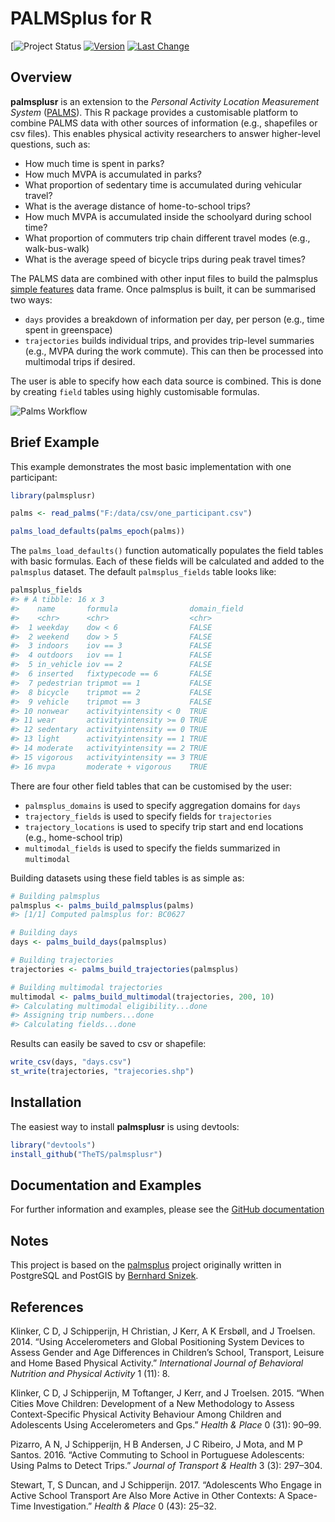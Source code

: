 
<!-- README.md is generated from README.Rmd. Please edit that file -->
PALMSplus for R
===============

<!--[![AppVeyor Build Status](https://ci.appveyor.com/api/projects/status/github/TheTS/palmsplusr?branch=master&svg=true)](https://ci.appveyor.com/project/TheTS/palmsplusr)-->
<!--[![Travis-CI Build Status](https://travis-ci.org/TheTS/palmsplusr.svg?branch=master)](https://travis-ci.org/TheTS/palmsplusr) -->
<!--[![codecov](https://codecov.io/gh/TheTS/actigraph.sleepr/branch/master/graph/badge.svg)](https://codecov.io/gh/TheTS/actigraph.sleepr)-->
[![![Project Status](http://www.repostatus.org/badges/latest/active.svg)](http://www.repostatus.org/#active) [![Version](https://img.shields.io/badge/Package%20version-0.1.0-green.svg)](commits/master) [![Last Change](https://img.shields.io/badge/Last%20change-2018--01--12-yellowgreen.svg)](/commits/master)

Overview
--------

**palmsplusr** is an extension to the *Personal Activity Location Measurement System* ([PALMS](https://ucsd-palms-project.wikispaces.com/)). This R package provides a customisable platform to combine PALMS data with other sources of information (e.g., shapefiles or csv files). This enables physical activity researchers to answer higher-level questions, such as:

-   How much time is spent in parks?
-   How much MVPA is accumulated in parks?
-   What proportion of sedentary time is accumulated during vehicular travel?
-   What is the average distance of home-to-school trips?
-   How much MVPA is accumulated inside the schoolyard during school time?
-   What proportion of commuters trip chain different travel modes (e.g., walk-bus-walk)
-   What is the average speed of bicycle trips during peak travel times?

The PALMS data are combined with other input files to build the palmsplus [simple features](https://github.com/r-spatial/sf) data frame. Once palmsplus is built, it can be summarised two ways:

-   `days` provides a breakdown of information per day, per person (e.g., time spent in greenspace)
-   `trajectories` builds individual trips, and provides trip-level summaries (e.g., MVPA during the work commute). This can then be processed into multimodal trips if desired.

The user is able to specify how each data source is combined. This is done by creating `field` tables using highly customisable formulas.

![Palms Workflow](http://i.imgur.com/aSzlC3E.png)

Brief Example
-------------

This example demonstrates the most basic implementation with one participant:

``` r
library(palmsplusr)

palms <- read_palms("F:/data/csv/one_participant.csv")

palms_load_defaults(palms_epoch(palms))
```

The `palms_load_defaults()` function automatically populates the field tables with basic formulas. Each of these fields will be calculated and added to the `palmsplus` dataset. The default `palmsplus_fields` table looks like:

``` r
palmsplus_fields
#> # A tibble: 16 x 3
#>    name       formula                domain_field
#>    <chr>      <chr>                  <chr>       
#>  1 weekday    dow < 6                FALSE       
#>  2 weekend    dow > 5                FALSE       
#>  3 indoors    iov == 3               FALSE       
#>  4 outdoors   iov == 1               FALSE       
#>  5 in_vehicle iov == 2               FALSE       
#>  6 inserted   fixtypecode == 6       FALSE       
#>  7 pedestrian tripmot == 1           FALSE       
#>  8 bicycle    tripmot == 2           FALSE       
#>  9 vehicle    tripmot == 3           FALSE       
#> 10 nonwear    activityintensity < 0  TRUE        
#> 11 wear       activityintensity >= 0 TRUE        
#> 12 sedentary  activityintensity == 0 TRUE        
#> 13 light      activityintensity == 1 TRUE        
#> 14 moderate   activityintensity == 2 TRUE        
#> 15 vigorous   activityintensity == 3 TRUE        
#> 16 mvpa       moderate + vigorous    TRUE
```

There are four other field tables that can be customised by the user:

-   `palmsplus_domains` is used to specify aggregation domains for `days`
-   `trajectory_fields` is used to specify fields for `trajectories`
-   `trajectory_locations` is used to specify trip start and end locations (e.g., home-school trip)
-   `multimodal_fields` is used to specify the fields summarized in `multimodal`

Building datasets using these field tables is as simple as:

``` r
# Building palmsplus
palmsplus <- palms_build_palmsplus(palms)
#> [1/1] Computed palmsplus for: BC0627

# Building days
days <- palms_build_days(palmsplus)

# Building trajectories
trajectories <- palms_build_trajectories(palmsplus)

# Building multimodal trajectories
multimodal <- palms_build_multimodal(trajectories, 200, 10)
#> Calculating multimodal eligibility...done
#> Assigning trip numbers...done
#> Calculating fields...done
```

Results can easily be saved to csv or shapefile:

``` r
write_csv(days, "days.csv")
st_write(trajectories, "trajecories.shp")
```

Installation
------------

The easiest way to install **palmsplusr** is using devtools:

``` r
library("devtools")
install_github("TheTS/palmsplusr")
```

Documentation and Examples
--------------------------

For further information and examples, please see the [GitHub documentation](http://thets.github.io/palmsplusr/)

Notes
-----

This project is based on the [palmsplus](https://github.com/bsnizek/palmsplus) project originally written in PostgreSQL and PostGIS by [Bernhard Snizek](http://www.snizek.com).

References
----------

Klinker, C D, J Schipperijn, H Christian, J Kerr, A K Ersbøll, and J Troelsen. 2014. “Using Accelerometers and Global Positioning System Devices to Assess Gender and Age Differences in Children’s School, Transport, Leisure and Home Based Physical Activity.” *International Journal of Behavioral Nutrition and Physical Activity* 1 (11): 8.

Klinker, C D, J Schipperijn, M Toftanger, J Kerr, and J Troelsen. 2015. “When Cities Move Children: Development of a New Methodology to Assess Context-Specific Physical Activity Behaviour Among Children and Adolescents Using Accelerometers and Gps.” *Health & Place* 0 (31): 90–99.

Pizarro, A N, J Schipperijn, H B Andersen, J C Ribeiro, J Mota, and M P Santos. 2016. “Active Commuting to School in Portuguese Adolescents: Using Palms to Detect Trips.” *Journal of Transport & Health* 3 (3): 297–304.

Stewart, T, S Duncan, and J Schipperijn. 2017. “Adolescents Who Engage in Active School Transport Are Also More Active in Other Contexts: A Space-Time Investigation.” *Health & Place* 0 (43): 25–32.

